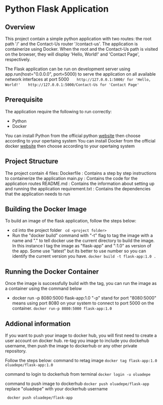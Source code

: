 # Python Flask Application

## Overview
This project contain a simple python application with two routes: the root path '/' and the Contact-Us router '/contact-us'. The application is containerize using Docker. When the root and the Contact-Us path is visited on the browser, they will display 'Hello, World!' and 'Contact Page', respectively.

The Flask application can be run on development server using app.run(host="0.0.0.0", port=5000) to serve the application on all available network interfaces at port 5000
```    http://127.0.0.1:5000/ for 'Hello, World!' ```
```    http://127.0.0.1:5000/Contact-Us for 'Contact Page' ```

## Prerequisite
   The application require the following to run correctly:
   - Python
   - Docker

   You can install Python from the official python <a href="https://www.python.org/downloads/">website</a> then choose according to your opertaing system
   You can install Docker from the official docker <a href="https://docs.docker.com/get-docker/">website</a>  then choose according to your opertaing system

## Project Structure
   The project contain 4 files:
   Dockerfile : Contains a step by step instructions to containerize the application
   main.py : Contains the code for the application routes
   README.md : Contains the information about setting up and running the application
   requirement.txt : Contains the dependencies that the application needs to run

## Building the Docker Image
   To build an image of the flask application, follow the steps below:
   - cd into the project folder ``` cd <project folder>```
   - Run the "docker build" command with "-t" flag to tag the image with a name and "." to tell docker use the current directory to build the image. In this instance I tag the image as "flask-app" and ":1.0" as version of the app. Some use "latest" but its better to use number so you can identify the current version you have. 
   ```docker build -t flask-app:1.0 .``` 

## Running the Docker Container
   Once the image is successfully build with the tag, you can run the image as a container using the command below
   - docker run -p 8080:5000 flask-app:1.0 "-p" stand for port "8080:5000" means using port 8080 on your system to connect to port 5000 on the container.
   ```docker run-p 8080:5000 flask-app:1.0```
## Addional information
   If you want to push your image to docker hub, you will first need to create a user account on docker hub. re-tag you image to include you dockehub username, then push the image to dockerhub or any other private repository.
    
   Follow the steps below:
   command  to retag image ```docker tag flask-app:1.0 oluadepe/flask-app:1.0```

   command to login to dockerhub from terminal ```docker login -u oluadepe```
   
   command to push image to dockerhub ```docker push oluadepe/flask-app```
    replace "oluadepe" with your dockerhub username

     docker push oluadepe/flask-app
   